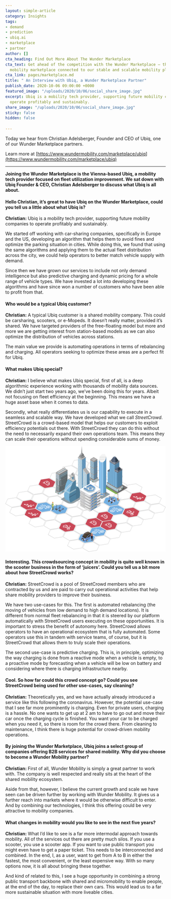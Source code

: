 ```yaml
---
layout: simple-article
category: Insights
tags:
- demand
- prediction
- ubiq.ai
- marketplace
- partner
author: []
cta_heading: Find Out More About The Wunder Marketplace
cta_text: Get ahead of the competition with the Wunder Marketplace — the world’s first
  mobility marketplace connected to our stable and scalable mobility platform.
cta_link: pages/marketplace.md
title: " An Interview with Ubiq, a Wunder Marketplace Partner"
publish_date: 2020-10-06 09:00:00 +0000
featured_image: "/uploads/2020/10/06/social_share_image.jpg"
excerpt: Ubiq is a mobility tech provider, supporting future mobility companies to
  operate profitably and sustainably.
share_image: "/uploads/2020/10/06/social_share_image.jpg"
sticky: false
hidden: false

---
```

Today we hear from Christian Adelsberger, Founder and CEO of Ubiq, one of our Wunder Marketplace partners.

Learn more at [https://www.wundermobility.com/marketplace/ubiq](https://www.wundermobility.com/marketplace/ubiq)

***

**Joining the Wunder Marketplace is the Vienna-based Ubiq, a mobility tech provider focused on fleet utilization improvement. We sat down with Ubiq Founder & CEO, Christian Adelsberger to discuss what Ubiq is all about.**

#### Hello Christian, it’s great to have Ubiq on the Wunder Marketplace, could you tell us a little about what Ubiq is?

**Christian:** Ubiq is a mobility tech provider, supporting future mobility companies to operate profitably and sustainably.

We started off working with car-sharing companies, specifically in Europe and the US, developing an algorithm that helps them to avoid fines and optimize the parking situation in cities. While doing this, we found that using the same algorithms and applying them to the actual fleet distribution across the city, we could help operators to better match vehicle supply with demand.

Since then we have grown our services to include not only demand intelligence but also predictive charging and dynamic pricing for a whole range of vehicle types. We have invested a lot into developing these algorithms and have since won a number of customers who have been able to profit from that.

#### **Who would be a typical Ubiq customer?**

**Christian:** A typical Ubiq customer is a shared mobility company. This could be carsharing, scooters, or e-Mopeds. It doesn’t really matter, provided it’s shared. We have targeted providers of the free-floating model but more and more we are getting interest from station-based models as we can also optimize the distribution of vehicles across stations.

The main value we provide is automating operations in terms of rebalancing and charging. All operators seeking to optimize these areas are a perfect fit for Ubiq.

#### **What makes Ubiq special?**

**Christian:** I believe what makes Ubiq special, first of all, is a deep algorithmic experience working with thousands of mobility data sources. We didn’t just start two years ago, we’ve been doing this for years. Albeit not focusing on fleet efficiency at the beginning. This means we have a huge asset base when it comes to data.

Secondly, what really differentiates us is our capability to execute in a seamless and scalable way. We have developed what we call _StreetCrowd_. StreetCrowd is a crowd-based model that helps our customers to exploit efficiency potentials out there. With StreetCrowd they can do this without the need to necessarily expand their own operations team. This means they can scale their operations without spending considerable sums of money.

![](/uploads/2020/10/06/demand-fulfilment.png)

#### **Interesting. This crowdsourcing concept in mobility is quite well known in the scooter business in the form of ‘juicers’. Could you tell us a bit more about how StreetCrowd works?**

**Christian:** StreetCrowd is a pool of StreetCrowd members who are contracted by us and are paid to carry out operational activities that help share mobility providers to improve their business.

We have two use-cases for this. The first is automated rebalancing (the moving of vehicles from low demand to high demand locations). It is different from normal fleet rebalancing in that it is steered by our platform automatically with StreetCrowd users executing on these opportunities. It is important to stress the benefit of autonomy here. StreetCrowd allows operators to have an operational ecosystem that is fully automated. Some operators use this in tandem with service teams, of course, but it is StreetCrowd that allows them to truly scale their operations.

The second use-case is predictive charging. This is, in principle, optimizing the way charging is done from a reactive mode when a vehicle is empty, to a proactive mode by forecasting when a vehicle will be low on battery and considering where there is charging infrastructure nearby.

#### **Cool. So how far could this crowd concept go? Could you see StreetCrowd being used for other use-cases, say cleaning?**

**Christian:** Theoretically yes, and we have actually already introduced a service like this following the coronavirus. However, the potential use-case that I see far more prominently is charging. Even for private users, charging is a hassle. No one wants to get up at 2 am to have to go out and move their car once the charging cycle is finished. You want your car to be charged when you need it, so there is room for the crowd there. From cleaning to maintenance, I think there is huge potential for crowd-driven mobility operations.

#### **By joining the Wunder Marketplace, Ubiq joins a select group of companies offering B2B services for shared mobility. Why did you choose to become a Wunder Mobility partner?**

**Christian:** First of all, Wunder Mobility is simply a great partner to work with. The company is well respected and really sits at the heart of the shared mobility ecosystem.

Aside from that, however, I believe the current growth and scale we have seen can be driven further by working with Wunder Mobility. It gives us a further reach into markets where it would be otherwise difficult to enter. And by combining our technologies, I think this offering could be very attractive to mobility companies.

#### **What changes in mobility would you like to see in the next five years?**

**Christian:** What I’d like to see is a far more intermodal approach towards mobility. All of the services out there are pretty much silos. If you use a scooter, you use a scooter app. If you want to use public transport you might even have to get a paper ticket. This needs to be interconnected and combined. In the end, I, as a user, want to get from A to B in either the fastest, the most convenient, or the least expensive way. With so many options now, it is all about bringing these together.

And kind of related to this, I see a huge opportunity in combining a strong public transport backbone with shared and micromobility to enable people, at the end of the day, to replace their own cars. This would lead us to a far more sustainable situation with more liveable cities.